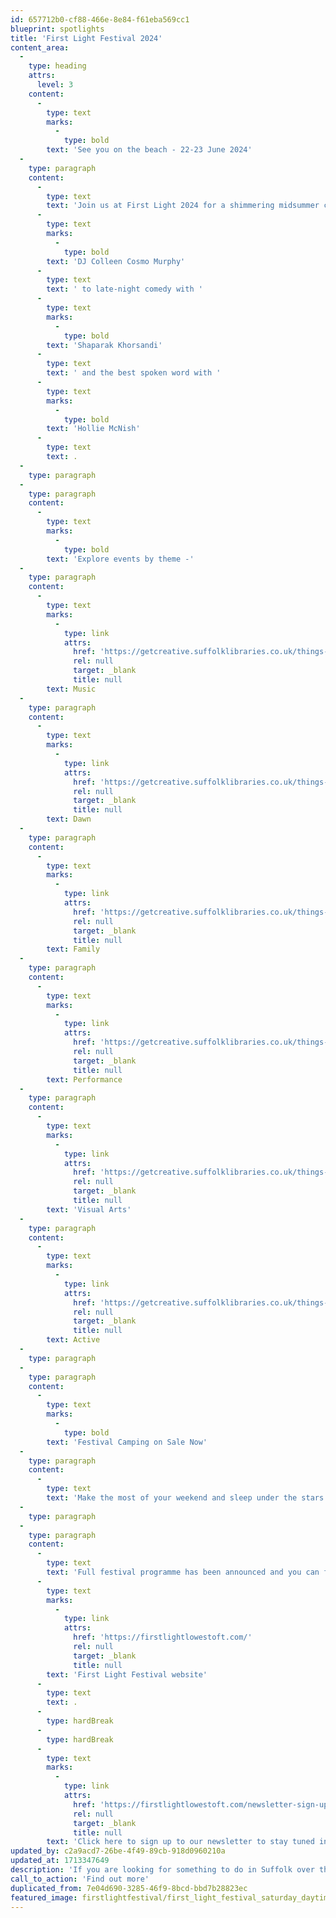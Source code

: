 ```yaml
---
id: 657712b0-cf88-466e-8e84-f61eba569cc1
blueprint: spotlights
title: 'First Light Festival 2024'
content_area:
  -
    type: heading
    attrs:
      level: 3
    content:
      -
        type: text
        marks:
          -
            type: bold
        text: 'See you on the beach - 22-23 June 2024'
  -
    type: paragraph
    content:
      -
        type: text
        text: 'Join us at First Light 2024 for a shimmering midsummer celebration in the UK’s most easterly town with a packed programme of inspiring performances over the whole festival weekend – from a Balearic breakfast on the beach with '
      -
        type: text
        marks:
          -
            type: bold
        text: 'DJ Colleen Cosmo Murphy'
      -
        type: text
        text: ' to late-night comedy with '
      -
        type: text
        marks:
          -
            type: bold
        text: 'Shaparak Khorsandi'
      -
        type: text
        text: ' and the best spoken word with '
      -
        type: text
        marks:
          -
            type: bold
        text: 'Hollie McNish'
      -
        type: text
        text: .
  -
    type: paragraph
  -
    type: paragraph
    content:
      -
        type: text
        marks:
          -
            type: bold
        text: 'Explore events by theme -'
  -
    type: paragraph
    content:
      -
        type: text
        marks:
          -
            type: link
            attrs:
              href: 'https://getcreative.suffolklibraries.co.uk/things-to-do/first-light-24-music'
              rel: null
              target: _blank
              title: null
        text: Music
  -
    type: paragraph
    content:
      -
        type: text
        marks:
          -
            type: link
            attrs:
              href: 'https://getcreative.suffolklibraries.co.uk/things-to-do/first-light-24-dawn'
              rel: null
              target: _blank
              title: null
        text: Dawn
  -
    type: paragraph
    content:
      -
        type: text
        marks:
          -
            type: link
            attrs:
              href: 'https://getcreative.suffolklibraries.co.uk/things-to-do/first-light-24-family'
              rel: null
              target: _blank
              title: null
        text: Family
  -
    type: paragraph
    content:
      -
        type: text
        marks:
          -
            type: link
            attrs:
              href: 'https://getcreative.suffolklibraries.co.uk/things-to-do/first-light-24-performance'
              rel: null
              target: _blank
              title: null
        text: Performance
  -
    type: paragraph
    content:
      -
        type: text
        marks:
          -
            type: link
            attrs:
              href: 'https://getcreative.suffolklibraries.co.uk/things-to-do/first-light-24-visual-arts'
              rel: null
              target: _blank
              title: null
        text: 'Visual Arts'
  -
    type: paragraph
    content:
      -
        type: text
        marks:
          -
            type: link
            attrs:
              href: 'https://getcreative.suffolklibraries.co.uk/things-to-do/first-light-24-active'
              rel: null
              target: _blank
              title: null
        text: Active
  -
    type: paragraph
  -
    type: paragraph
    content:
      -
        type: text
        marks:
          -
            type: bold
        text: 'Festival Camping on Sale Now'
  -
    type: paragraph
    content:
      -
        type: text
        text: 'Make the most of your weekend and sleep under the stars in the sandy dunes of Lowestoft’s South Beach. Wild Beach camping and campervan tickets are now on sale.'
  -
    type: paragraph
  -
    type: paragraph
    content:
      -
        type: text
        text: 'Full festival programme has been announced and you can find out more on the '
      -
        type: text
        marks:
          -
            type: link
            attrs:
              href: 'https://firstlightlowestoft.com/'
              rel: null
              target: _blank
              title: null
        text: 'First Light Festival website'
      -
        type: text
        text: .
      -
        type: hardBreak
      -
        type: hardBreak
      -
        type: text
        marks:
          -
            type: link
            attrs:
              href: 'https://firstlightlowestoft.com/newsletter-sign-up/'
              rel: null
              target: _blank
              title: null
        text: 'Click here to sign up to our newsletter to stay tuned in and be the first to hear about our next announcements.'
updated_by: c2a9acd7-26be-4f49-89cb-918d0960210a
updated_at: 1713347649
description: 'If you are looking for something to do in Suffolk over the midsummer weekend, then head to Lowestoft and enjoy a fantastic range of entertainment and activity. With a variety of stages, tents and venues all based around the beautiful beach front at Lowestoft, there is something for everyone, of all ages, to entertain, learn, make and do.'
call_to_action: 'Find out more'
duplicated_from: 7e04d690-3285-46f9-8bcd-bbd7b28823ec
featured_image: firstlightfestival/first_light_festival_saturday_daytime-126.jpg
---
```

